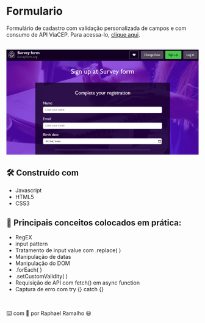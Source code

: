 # Formulario
Formulário de cadastro com validação personalizada de campos e com consumo de API ViaCEP.
Para acessa-lo, <a href="https://raphael-ramalho.github.io/Formulario/">clique aqui</a>.
<br><br>

<img src="images/animacao.gif">

## 🛠️ Construído com
<ul>
 <li>Javascript
 <li>HTML5
 <li>CSS3
</ul>

## 📗 Principais conceitos colocados em prática:
<ul>
 <li>RegEX
 <li>input pattern
 <li>Tratamento de input value com .replace( )
 <li>Manipulação de datas
 <li>Manipulação do DOM
 <li>.forEach( )
 <li>.setCustomValidity( )
 <li>Requisição de API com fetch() em async function
 <li>Captura de erro com try {} catch {}
</ul>
<br>

⌨️ com 💜 por Raphael Ramalho 😃
